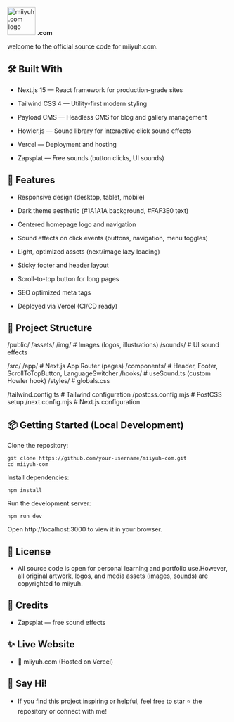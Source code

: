 <img src="https://miiyuh.my/assets/img/logo_miiyuh_text_white_v2.png" alt="miiyuh.com logo" height="64px" /> <b>.com</b>


welcome to the official source code for miiyuh.com.


## 🛠 Built With

- Next.js 15 — React framework for production-grade sites

- Tailwind CSS 4 — Utility-first modern styling

- Payload CMS — Headless CMS for blog and gallery management

- Howler.js — Sound library for interactive click sound effects

- Vercel — Deployment and hosting

- Zapsplat — Free sounds (button clicks, UI sounds)

## 🚀 Features

- Responsive design (desktop, tablet, mobile)

- Dark theme aesthetic (#1A1A1A background, #FAF3E0 text)

- Centered homepage logo and navigation

- Sound effects on click events (buttons, navigation, menu toggles)

- Light, optimized assets (next/image lazy loading)

- Sticky footer and header layout

- Scroll-to-top button for long pages

- SEO optimized meta tags

- Deployed via Vercel (CI/CD ready)

## 📂 Project Structure

/public/
  /assets/
    /img/            # Images (logos, illustrations)
    /sounds/         # UI sound effects

/src/
  /app/              # Next.js App Router (pages)
  /components/       # Header, Footer, ScrollToTopButton, LanguageSwitcher
  /hooks/            # useSound.ts (custom Howler hook)
  /styles/           # globals.css

/tailwind.config.ts  # Tailwind configuration
/postcss.config.mjs  # PostCSS setup
/next.config.mjs     # Next.js configuration

## 📦 Getting Started (Local Development)

Clone the repository:

```
git clone https://github.com/your-username/miiyuh-com.git
cd miiyuh-com
```

Install dependencies:

```
npm install
```

Run the development server:

```
npm run dev
```

Open http://localhost:3000 to view it in your browser.

## 📜 License

- All source code is open for personal learning and portfolio use.However, all original artwork, logos, and media assets (images, sounds) are copyrighted to miiyuh.

## 📣 Credits

- Zapsplat — free sound effects

## ✨ Live Website

- 🚀 miiyuh.com (Hosted on Vercel)

## 💬 Say Hi!

- If you find this project inspiring or helpful, feel free to star ⭐ the repository or connect with me!
